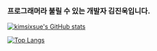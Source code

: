 ### 프로그래머라 불릴 수 있는 개발자 김진욱입니다.

[![kimsixsue's GitHub stats](https://github-readme-stats.vercel.app/api?username=kimsixsue&theme=highcontrast)](https://github.com/anuraghazra/github-readme-stats)


[![Top Langs](https://github-readme-stats.vercel.app/api/top-langs/?username=kimsixsue)](https://github.com/anuraghazra/github-readme-stats)
